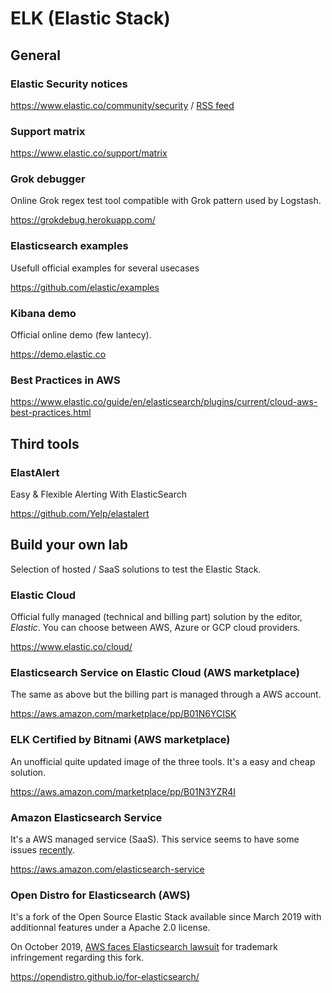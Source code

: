 # ELK (Elastic Stack)

## General

### Elastic Security notices

<https://www.elastic.co/community/security> / [RSS feed](https://discuss.elastic.co/c/security-announcements.rss)

### Support matrix

<https://www.elastic.co/support/matrix>

### Grok debugger

Online Grok regex test tool compatible with Grok pattern used by Logstash.

<https://grokdebug.herokuapp.com/>

### Elasticsearch examples

Usefull official examples for several usecases 

<https://github.com/elastic/examples>

### Kibana demo

Official online demo (few lantecy).

<https://demo.elastic.co>

### Best Practices in AWS

<https://www.elastic.co/guide/en/elasticsearch/plugins/current/cloud-aws-best-practices.html>

## Third tools

### ElastAlert

Easy & Flexible Alerting With ElasticSearch 

<https://github.com/Yelp/elastalert>

## Build your own lab

Selection of hosted / SaaS solutions to test the Elastic Stack.

### Elastic Cloud

Official fully managed (technical and billing part) solution by the editor, *Elastic*. You can choose between AWS, Azure or GCP cloud providers.

<https://www.elastic.co/cloud/>

### Elasticsearch Service on Elastic Cloud (AWS marketplace)

The same as above but the billing part is managed through a AWS account.

<https://aws.amazon.com/marketplace/pp/B01N6YCISK>

### ELK Certified by Bitnami (AWS marketplace)

An unofficial quite updated image of the three tools. It's a easy and cheap solution.

<https://aws.amazon.com/marketplace/pp/B01N3YZR4I>

### Amazon Elasticsearch Service

It's a AWS managed service (SaaS). This service seems to have some issues [recently](https://spun.io/2019/10/10/aws-elasticsearch-a-fundamentally-flawed-offering).

<https://aws.amazon.com/elasticsearch-service>

### Open Distro for Elasticsearch (AWS)

It's a fork of the Open Source Elastic Stack available since March 2019 with additionnal features under a Apache 2.0 license.

On October 2019, [AWS faces Elasticsearch lawsuit](https://searchaws.techtarget.com/news/252471650/AWS-faces-Elasticsearch-lawsuit-for-trademark-infringement) for trademark infringement regarding this fork.

<https://opendistro.github.io/for-elasticsearch/>

